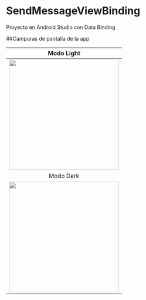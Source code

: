 # SendMessageViewBinding
Proyecto en Android Studio con Data Binding

##Campuras de pantalla de la app

| Modo Light |
| :---------------:|
| <img src="https://github.com/jessicasrui/SendMessageViewBinding/blob/main/imagenes/1.jpg>" width="300px"> | <img src="https://github.com/jessicasrui/SendMessageViewBinding/blob/main/imagenes/2.jpg>" width="300px"> | <img src="https://github.com/jessicasrui/SendMessageViewBinding/blob/main/imagenes/3.jpg>" width="300px"> |
| Modo Dark |
| <img src="https://github.com/jessicasrui/SendMessageViewBinding/blob/main/imagenes/4.jpg>" width="300px"> | <img src="https://github.com/jessicasrui/SendMessageViewBinding/blob/main/imagenes/5.jpg>" width="300px"> | <img src="https://github.com/jessicasrui/SendMessageViewBinding/blob/main/imagenes/6.jpg>" width="300px"> |